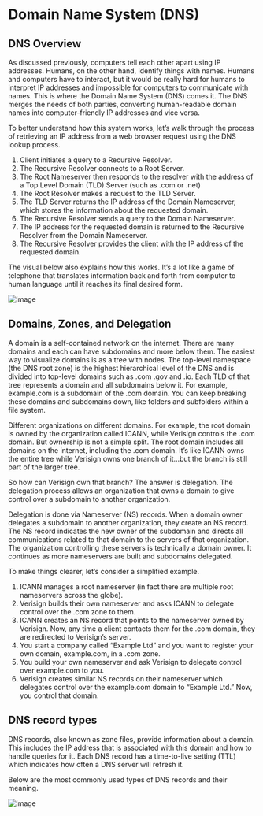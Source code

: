 # Domain Name System (DNS)

## DNS Overview

As discussed previously, computers tell each other apart using IP addresses. 
Humans, on the other hand, identify things with names. 
Humans and computers have to interact, but it would be really hard for humans to interpret IP addresses and impossible for computers to communicate with names. 
This is where the Domain Name System (DNS) comes it. The DNS merges the needs of both parties, converting human-readable domain names into computer-friendly IP addresses and vice versa.

To better understand how this system works, let’s walk through the process of retrieving an IP address from a web browser request using the DNS lookup process.

1. Client initiates a query to a Recursive Resolver.
2. The Recursive Resolver connects to a Root Server.
3. The Root Nameserver then responds to the resolver with the address of a Top Level Domain (TLD) Server (such as .com or .net)
4. The Root Resolver makes a request to the TLD Server.
5. The TLD Server returns the IP address of the Domain Nameserver, which stores the information about the requested domain.
6. The Recursive Resolver sends a query to the Domain Nameserver.
7. The IP address for the requested domain is returned to the Recursive Resolver from the Domain Nameserver.
8. The Recursive Resolver provides the client with the IP address of the requested domain.

The visual below also explains how this works. 
It’s a lot like a game of telephone that translates information back and forth from computer to human language until it reaches its final desired form.

![image](https://github.com/AmalSunny992/networkingconcepts/assets/169422802/00d9c4fe-1003-4151-86d9-2a6f2a4585c8)

## Domains, Zones, and Delegation

A domain is a self-contained network on the internet. 
There are many domains and each can have subdomains and more below them.
The easiest way to visualize domains is as a tree with nodes. 
The top-level namespace (the DNS root zone) is the highest hierarchical level of the DNS and is divided into top-level domains such as .com .gov and .io. Each TLD of that tree represents a domain and all subdomains below it. 
For example, example.com is a subdomain of the .com domain. You can keep breaking these domains and subdomains down, like folders and subfolders within a file system.

Different organizations on different domains. For example, the root domain is owned by the organization called ICANN, while Verisign controls the .com domain. But ownership is not a simple split. 
The root domain includes all domains on the internet, including the .com domain. 
It’s like ICANN owns the entire tree while Verisign owns one branch of it…but the branch is still part of the larger tree.

So how can Verisign own that branch? The answer is delegation. 
The delegation process allows an organization that owns a domain to give control over a subdomain to another organization.

Delegation is done via Nameserver (NS) records. 
When a domain owner delegates a subdomain to another organization, they create an NS record. 
The NS record indicates the new owner of the subdomain and directs all communications related to that domain to the servers of that organization. 
The organization controlling these servers is technically a domain owner. It continues as more nameservers are built and subdomains delegated.

To make things clearer, let’s consider a simplified example.

1. ICANN manages a root nameserver (in fact there are multiple root nameservers across the globe).
2. Verisign builds their own nameserver and asks ICANN to delegate control over the .com zone to them.
3. ICANN creates an NS record that points to the nameserver owned by Verisign. Now, any time a client contacts them for the .com domain, they are redirected to Verisign’s server.
4. You start a company called “Example Ltd” and you want to register your own domain, example.com, in a .com zone.
5. You build your own nameserver and ask Verisign to delegate control over example.com to you.
6. Verisign creates similar NS records on their nameserver which delegates control over the example.com domain to “Example Ltd.” Now, you control that domain.


## DNS record types
DNS records, also known as zone files, provide information about a domain. This includes the IP address that is associated with this domain and how to handle queries for it. Each DNS record has a time-to-live setting (TTL) which indicates how often a DNS server will refresh it. 

Below are the most commonly used types of DNS records and their meaning.

![image](https://github.com/AmalSunny992/networkingconcepts/assets/169422802/0a4a3f81-9985-40fe-b16e-2ea32b767094)




